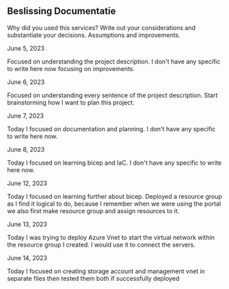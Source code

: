 ## Beslissing Documentatie

Why did you used this services? Write out your considerations and substantiate your decisions. Assumptions and improvements.

June 5, 2023

Focused on understanding the project description. I don't have any specific to write here now focusing on improvements.

June 6, 2023

Focused on understanding every sentence of the project description. Start brainstorming how I want to plan this project.

June 7, 2023

Today I focused on documentation and planning. I don't have any specific to write here now.

June 8, 2023

Today I focused on learning bicep and IaC. I don't have any specific to write here now.

June 12, 2023

Today I focused on learning further about bicep. Deployed a resource group as I find it logical to do, because I remember when we were using the portal we also first make resource group and assign resources to it.

June 13, 2023

Today I was trying to deploy Azure Vnet to start the virtual network within the resource group I created. I would use it to connect the servers.

June 14, 2023

Today I focused on creating storage account and management vnet in separate files then tested them both if successfully deployed
